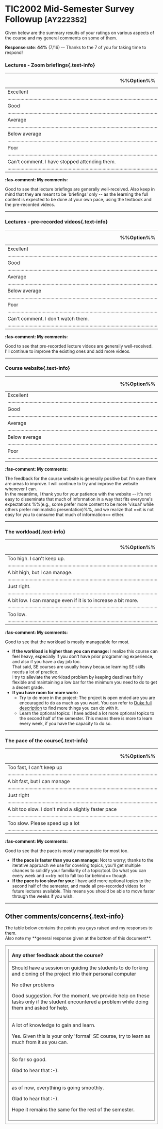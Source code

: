 <h1>
<span class="text-info">TIC2002 Mid-Semester Survey Followup</span>
 <small class="text-muted">[AY2223S2]</small>
</h1>

<p class="lead">
Given below are the summary results of your ratings on various aspects of the course and my general comments on some
of them.
</p>

<box type="info" icon=":fas-chart-pie:" seamless>

**Response rate**: **44%** (7/16) --
  Thanks to the 7 of you for taking time to respond!<br>
</box>


<a id="Q1"/>

### Lectures - Zoom briefings{.text-info}

%%Option%% | %%Count%% %%(/7)%% | %%Percentage%%
-------|-------|-----------
Excellent<br><span class="text-info bg-info">..................................................................................................................</span><span class="text-light bg-light">......................................................................................</span> |4 | 57.14%
Good<br><span class="text-info bg-info">......................................................................................</span><span class="text-light bg-light">..................................................................................................................</span> |3 | 42.86%
Average<br><span class="text-info bg-info"></span><span class="text-light bg-light">........................................................................................................................................................................................................</span> |0 | 0.0%
Below average<br><span class="text-info bg-info"></span><span class="text-light bg-light">........................................................................................................................................................................................................</span> |0 | 0.0%
Poor<br><span class="text-info bg-info"></span><span class="text-light bg-light">........................................................................................................................................................................................................</span> |0 | 0.0%
Can't comment. I have stopped attending them.<br><span class="text-info bg-info"></span><span class="text-light bg-light">........................................................................................................................................................................................................</span> |0 | 0.0%


<div class="indented">

**:fas-comment: My comments:**


Good to see that lecture briefings are generally well-received.
Also keep in mind that they are meant to be 'briefings' only -- as the learning the full content is expected to be
done at your own pace, using the textbook and the pre-recorded videos.

</div>


---

<a id="Q2"/>

### Lectures - pre-recorded videos{.text-info}

%%Option%% | %%Count%% %%(/7)%% | %%Percentage%%
-------|-------|-----------
Excellent<br><span class="text-info bg-info">..........................................................</span><span class="text-light bg-light">..............................................................................................................................................</span> |2 | 28.57%
Good<br><span class="text-info bg-info">......................................................................................</span><span class="text-light bg-light">..................................................................................................................</span> |3 | 42.86%
Average<br><span class="text-info bg-info">............................</span><span class="text-light bg-light">............................................................................................................................................................................</span> |1 | 14.29%
Below average<br><span class="text-info bg-info"></span><span class="text-light bg-light">........................................................................................................................................................................................................</span> |0 | 0.0%
Poor<br><span class="text-info bg-info"></span><span class="text-light bg-light">........................................................................................................................................................................................................</span> |0 | 0.0%
Can't comment. I don't watch them.<br><span class="text-info bg-info">............................</span><span class="text-light bg-light">............................................................................................................................................................................</span> |1 | 14.29%


<div class="indented">

**:fas-comment: My comments:**


Good to see that pre-recorded lecture videos are generally well-received.
I'll continue to improve the existing ones and add more videos.

</div>


---

<a id="Q3"/>

### Course website{.text-info}

%%Option%% | %%Count%% %%(/7)%% | %%Percentage%%
-------|-------|-----------
Excellent<br><span class="text-info bg-info">..............................................................................................................................................</span><span class="text-light bg-light">..........................................................</span> |5 | 71.43%
Good<br><span class="text-info bg-info">..........................................................</span><span class="text-light bg-light">..............................................................................................................................................</span> |2 | 28.57%
Average<br><span class="text-info bg-info"></span><span class="text-light bg-light">........................................................................................................................................................................................................</span> |0 | 0.0%
Below average<br><span class="text-info bg-info"></span><span class="text-light bg-light">........................................................................................................................................................................................................</span> |0 | 0.0%
Poor<br><span class="text-info bg-info"></span><span class="text-light bg-light">........................................................................................................................................................................................................</span> |0 | 0.0%


<div class="indented">

**:fas-comment: My comments:**


The feedback for the course website is generally positive but I'm sure there are areas to improve.
  I will continue to try and improve the website whenever I can.<br>
  In the meantime, I thank you for your patience with the website -- it's not easy to disseminate that much
  of information in a way that fits everyone's expectations %%(e.g., some prefer more content to be more 'visual'
  while others prefer minimalistic presentation)%%,
  and we realize that ==it is not easy for you to consume that much of information== either.

</div>


---

<a id="Q5"/>

### The workload{.text-info}

%%Option%% | %%Count%% %%(/7)%% | %%Percentage%%
-------|-------|-----------
Too high. I can't keep up.<br><span class="text-info bg-info"></span><span class="text-light bg-light">........................................................................................................................................................................................................</span> |0 | 0.0%
A bit high, but I can manage.<br><span class="text-info bg-info">......................................................................................</span><span class="text-light bg-light">..................................................................................................................</span> |3 | 42.86%
Just right.<br><span class="text-info bg-info">..................................................................................................................</span><span class="text-light bg-light">......................................................................................</span> |4 | 57.14%
A bit low. I can manage even if it is to increase a bit more.<br><span class="text-info bg-info"></span><span class="text-light bg-light">........................................................................................................................................................................................................</span> |0 | 0.0%
Too low. <br><span class="text-info bg-info"></span><span class="text-light bg-light">........................................................................................................................................................................................................</span> |0 | 0.0%


<div class="indented">

**:fas-comment: My comments:**


Good to see that the workload is mostly manageable for most.

* **If the workload is higher than you can manage:** I realize this course can feel heavy,
  especially if you don't have prior programming
  experience, and also if you have a day job too.<br>
  That said, SE courses are usually heavy because learning SE skills needs a lot of practice.<br>
  I try to alleviate the workload problem by keeping deadlines fairly flexible and maintaining a low bar for
  the minimum you need to do to get a decent grade.
* **If you have room for more work:**
  * Try to do more in the project: The project is open ended are you are encouraged to do as much as you want.
    You can refer to [Duke full description](https://nus-tic2002-ay2223s2.github.io/website/se-book-adapted/projectDuke/index.html) to find
    more things you can do with it.
  * Learn the optional topics: I have added a lot more optional topics to the second half of the semester.
    This means there is more to learn every week, if you have the capacity to do so.

</div>


---

<a id="Q4"/>

### The pace of the course{.text-info}

%%Option%% | %%Count%% %%(/7)%% | %%Percentage%%
-------|-------|-----------
Too fast, I can't keep up<br><span class="text-info bg-info"></span><span class="text-light bg-light">........................................................................................................................................................................................................</span> |0 | 0.0%
A bit fast, but I can manage<br><span class="text-info bg-info">..........................................................</span><span class="text-light bg-light">..............................................................................................................................................</span> |2 | 28.57%
Just right<br><span class="text-info bg-info">..............................................................................................................................................</span><span class="text-light bg-light">..........................................................</span> |5 | 71.43%
A bit too slow. I don't mind a slightly faster pace<br><span class="text-info bg-info"></span><span class="text-light bg-light">........................................................................................................................................................................................................</span> |0 | 0.0%
Too slow. Please speed up a lot<br><span class="text-info bg-info"></span><span class="text-light bg-light">........................................................................................................................................................................................................</span> |0 | 0.0%


<div class="indented">

**:fas-comment: My comments:**


Good to see that the pace is mostly manageable for most too.
* **If the pace is faster than you can manage:** Not to worry; thanks to the iterative approach we use for
  covering topics, you'll get multiple chances to solidify your familiarity of a topic/tool.
  Do what you can every week and ==try not to fall too far behind== though.
* **If the pace is too slow for you:** I have add more optional topics to the second half of the semester,
  and made all pre-recorded videos for future lectures available.
   This means you should be able to move faster through the weeks if you wish.

</div>



---

## Other comments/concerns{.text-info}

<p class="lead"><md>The table below contains the points you guys raised and my responses to them.<br>
Also note my **general response given at the bottom of this document**.</md></p>

<table style="border: 1px solid grey; border-collapse: collapse; padding:10px; text-align:left">
<tr style="border: 1px solid grey; border-collapse: collapse; padding:10px; text-align:left">
<th style="border: 1px solid grey; border-collapse: collapse; padding:10px; text-align:left">Any other feedback about the course?</th>
</tr>
<tr style="border: 1px solid grey; border-collapse: collapse; padding:10px; text-align:left">
<td style="border: 1px solid grey; border-collapse: collapse; padding:10px; text-align:left">
<markdown>Should have a session on guiding the students to do forking and cloning of the project into their personal computer

No other problems</markdown>

<box type="info" icon=":fas-comment:" light><span class="text-info"><markdown>Good suggestion. For the moment, we provide help on these tasks only if the student encountered a problem while doing them and asked for help.</markdown>
</span></box>
</td>
</tr>
<tr style="border: 1px solid grey; border-collapse: collapse; padding:10px; text-align:left">
<td style="border: 1px solid grey; border-collapse: collapse; padding:10px; text-align:left">
<markdown>A lot of knowledge to gain and learn. </markdown>

<box type="info" icon=":fas-comment:" light><span class="text-info"><markdown>Yes. Given this is your only 'formal' SE course, try to learn as much from it as you can.</markdown>
</span></box>
</td>
</tr>
<tr style="border: 1px solid grey; border-collapse: collapse; padding:10px; text-align:left">
<td style="border: 1px solid grey; border-collapse: collapse; padding:10px; text-align:left">
<markdown>So far so good. </markdown>

<box type="info" icon=":fas-comment:" light><span class="text-info"><markdown>Glad to hear that :-).</markdown>
</span></box>
</td>
</tr>
<tr style="border: 1px solid grey; border-collapse: collapse; padding:10px; text-align:left">
<td style="border: 1px solid grey; border-collapse: collapse; padding:10px; text-align:left">
<markdown>as of now, everything is going smoothly.</markdown>

<box type="info" icon=":fas-comment:" light><span class="text-info"><markdown>Glad to hear that :-).

Hope it remains the same for the rest of the semester.</markdown>
</span></box>
</td>
</tr>
</table>

<br>
